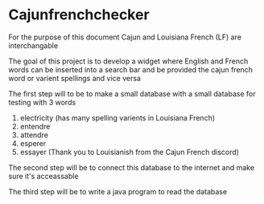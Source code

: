 # Cajunfrenchchecker
For the purpose of this document Cajun and Louisiana French (LF) are interchangable 

The goal of this project is to develop a widget where English and French words can be inserted into a search bar and be provided the cajun french word or varient spellings and vice versa

The first step will to be to make a small database with a small database for testing with 3 words
1. electricity (has many spelling varients in Louisiana French)
2. entendre
3. attendre
4. esperer
5. essayer
(Thank you to Louisianish from the Cajun French discord)

The second step will be to connect this database to the internet and make sure it's acceassable 

The third step will be to write a java program to read the database

